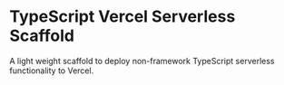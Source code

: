 # TypeScript Vercel Serverless Scaffold

A light weight scaffold to deploy non-framework TypeScript serverless functionality to Vercel.